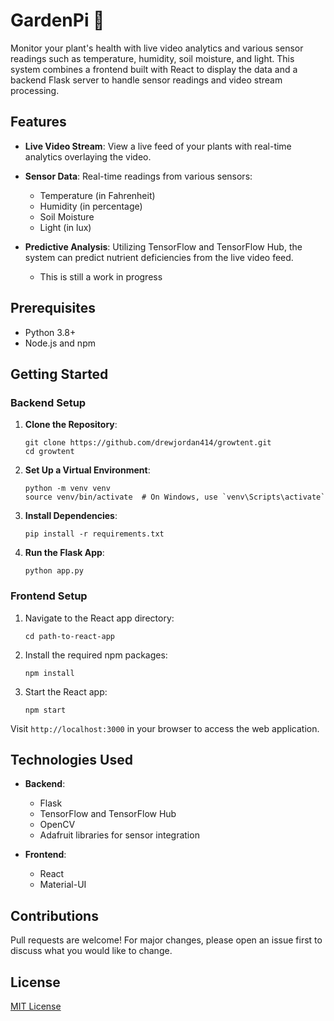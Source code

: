 # GardenPi 🌱

Monitor your plant's health with live video analytics and various sensor readings such as temperature, humidity, soil moisture, and light. This system combines a frontend built with React to display the data and a backend Flask server to handle sensor readings and video stream processing.

## Features

- **Live Video Stream**: View a live feed of your plants with real-time analytics overlaying the video.
- **Sensor Data**: Real-time readings from various sensors:
  - Temperature (in Fahrenheit)
  - Humidity (in percentage)
  - Soil Moisture
  - Light (in lux)
  
- **Predictive Analysis**: Utilizing TensorFlow and TensorFlow Hub, the system can predict nutrient deficiencies from the live video feed.
  - This is still a work in progress
    
## Prerequisites

- Python 3.8+
- Node.js and npm

## Getting Started

### Backend Setup

1. **Clone the Repository**:
    ```
    git clone https://github.com/drewjordan414/growtent.git
    cd growtent
    ```

2. **Set Up a Virtual Environment**:
    ```
    python -m venv venv
    source venv/bin/activate  # On Windows, use `venv\Scripts\activate`
    ```

3. **Install Dependencies**:
    ```
    pip install -r requirements.txt
    ```

4. **Run the Flask App**:
    ```
    python app.py
    ```

### Frontend Setup

1. Navigate to the React app directory:
    ```
    cd path-to-react-app
    ```

2. Install the required npm packages:
    ```
    npm install
    ```

3. Start the React app:
    ```
    npm start
    ```

Visit `http://localhost:3000` in your browser to access the web application.

## Technologies Used

- **Backend**:
  - Flask
  - TensorFlow and TensorFlow Hub
  - OpenCV
  - Adafruit libraries for sensor integration

- **Frontend**:
  - React
  - Material-UI

## Contributions

Pull requests are welcome! For major changes, please open an issue first to discuss what you would like to change.

## License

[MIT License](LICENSE)